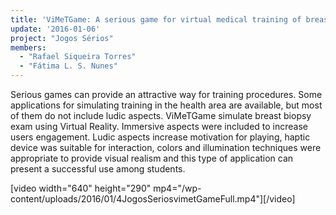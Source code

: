 ```yaml
---
title: 'ViMeTGame: A serious game for virtual medical training of breast biopsy'
update: '2016-01-06'
project: "Jogos Sérios"
members:
  - "Rafael Siqueira Torres"
  - "Fátima L. S. Nunes"
---
```

Serious games can provide an attractive way for training procedures. Some applications for simulating training in the health area are available, but most of them do not include ludic aspects. ViMeTGame simulate breast biopsy exam using Virtual Reality. Immersive aspects were included to increase users engagement. Ludic aspects increase motivation for playing, haptic device was suitable for interaction, colors and illumination techniques were appropriate to provide visual realism and this type of application can present a successful use among students.

[video width="640" height="290" mp4="/wp-content/uploads/2016/01/4JogosSeriosvimetGameFull.mp4"][/video]
